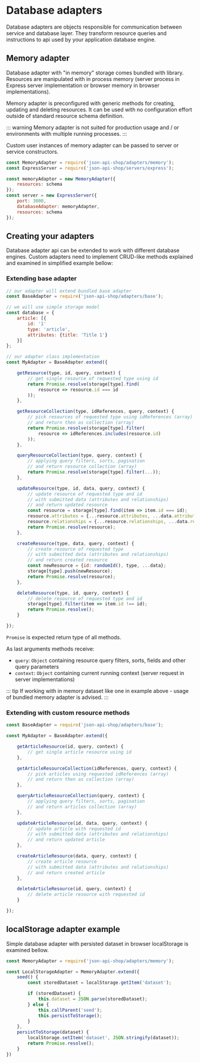 # Database adapters
Database adapters are objects responsible for communication between service and database layer.
They transform resource queries and instructions to api used by your application database engine.

## Memory adapter
Database adapter with "in memory" storage comes bundled with library. Resources are manipulated
with in process memory (server process in Express server implementation or browser memory in
browser implementations).

Memory adapter is preconfigured with generic methods for creating, updating and deleting resources.
It can be used with no configuration effort outside of standard resource schema definition.

::: warning
Memory adapter is not suited for production usage and / or environments with multiple running processes.
:::

Custom user instances of memory adapter can be passed to server or service constructors.
```js
const MemoryAdapter = require('json-api-shop/adapters/memory');
const ExpressServer = require('json-api-shop/servers/express');

const memoryAdapter = new MemoryAdapter({
    resources: schema
});
const server = new ExpressServer({
    port: 3000,
    databaseAdapter: memoryAdapter,
    resources: schema
});
```

## Creating your adapters
Database adapter api can be extended to work with different database engines.
Custom adapters need to implement CRUD-like methods explained and examined
in simplified example bellow:

### Extending base adapter
```js
// our adapter will extend bundled base adapter
const BaseAdapter = require('json-api-shop/adapters/base');

// we will use simple storage model
const database = {
    article: [{
        id: '1'
        type: 'article',
        attributes: {title: 'Title 1'}
    }]
};

// our adapter class implementation
const MyAdapter = BaseAdapter.extend({

    getResource(type, id, query, context) {
        // get single resource of requested type using id
        return Promise.resolve(storage[type].find(
            resource => resource.id === id
        ));
    },

    getResourceCollection(type, idReferences, query, context) {
        // pick resources of requested type using idReferences (array)
        // and return then as collection (array)
        return Promise.resolve(storage[type].filter(
            resource => idReferences.includes(resource.id)
        ));
    },

    queryResourceCollection(type, query, context) {
        // applying query filters, sorts, pagination
        // and return resource collection (array)
        return Promise.resolve(storage[type].filter(...));
    },

    updateResource(type, id, data, query, context) {
        // update resource of requested type and id
        // with submitted data (attributes and relationships)
        // and return updated resource
        const resource = storage[type].find(item => item.id === id);
        resource.attributes = {...resource.attributes, ...data.attributes};
        resource.relationships = {...resource.relationships, ...data.relationships};
        return Promise.resolve(resource);
    },

    createResource(type, data, query, context) {
        // create resource of requested type
        // with submitted data (attributes and relationships)
        // and return created resource
        const newResource = {id: randomId(), type, ...data};
        storage[type].push(newResource);
        return Promise.resolve(resource);
    },

    deleteResource(type, id, query, context) {
        // delete resource of requested type and id
        storage[type].filter(item => item.id !== id);
        return Promise.resolve();
    }

});
````
```Promise``` is expected return type of all methods.

As last arguments methods receive:
- ```query```: ```Object``` containing resource query filters, sorts, fields and other query parameters
- ```context```: ```Object``` containing current running context (server request in server implementations)

::: tip
If working with in memory dataset like one in example above - usage of bundled memory adapter is advised.
:::

### Extending with custom resource methods
```js
const BaseAdapter = require('json-api-shop/adapters/base');

const MyAdapter = BaseAdapter.extend({

    getArticleResource(id, query, context) {
        // get single article resource using id
    },

    getArticleResourceCollection(idReferences, query, context) {
        // pick articles using requested idReferences (array)
        // and return then as collection (array)
    },

    queryArticleResourceCollection(query, context) {
        // applying query filters, sorts, pagination
        // and return articles collection (array)
    },

    updateArticleResource(id, data, query, context) {
        // update article with requested id
        // with submitted data (attributes and relationships)
        // and return updated article
    },

    createArticleResource(data, query, context) {
        // create article resource
        // with submitted data (attributes and relationships)
        // and return created article
    },

    deleteArticleResource(id, query, context) {
        // delete article resource with requested id
    }

});
````

## localStorage adapter example
Simple database adapter with persisted dataset in browser localStorage is examined bellow.

```js
const MemoryAdapter = require('json-api-shop/adapters/memory');

const LocalStorageAdapter = MemoryAdapter.extend({
    seed() {
        const storedDataset = localStorage.getItem('dataset');

        if (storedDataset) {
            this.dataset = JSON.parse(storedDataset);
        } else {
            this.callParent('seed');
            this.persistToStorage();
        }
    },
    persistToStorage(dataset) {
        localStorage.setItem('dataset', JSON.stringify(dataset));
        return Promise.resolve();
    }
})
````
